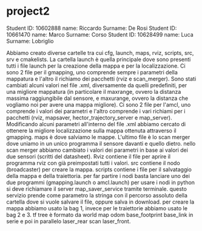 # project2
Student ID: 10602888		name: Riccardo		Surname: De Rosi
Student ID: 10661470		name: Marco		Surname: Corso
Student ID: 10628499		name: Luca		Surname: Lobriglio

Abbiamo creato diverse cartelle tra cui cfg, launch, maps, rviz, scripts, src, srv e cmakelists.
La cartella launch è quella principale dove sono presenti tutti i file launch per la creazione della mappa e per la localizzazione. Ci sono 2 file per il gmapping, uno comprende sempre i parametri della mappatura e l'altro il richiamo dei pacchetti (rviz e scan_merger). Sono stati cambiati alcuni valori nel file .xml, diversamente da quelli predefiniti, per una migliore mappatura (in particolare il maxrange, ovvero la distanza massima raggiungibile dal sensore, e maxurange, ovvero la distanza che vogliamo noi per avere una mappa migliore).
Ci sono 2 file per l'amcl, uno comprende i valori dei parametri e l'altro comprende i vari richiami per i pacchetti (rviz, mapsaver, hector_trajectory_server e map_server). Modificando alcuni parametri all'interno del file .xml abbiamo cercato di ottenere la migliore localizzazione sulla mappa ottenuta attraverso il gmapping. 
maps è dove salviamo le mappe.
L'ultimo file è lo scan merger dove uniamo in un unico programma il sensore davanti e quello dietro. nello scan merger abbiamo cambiato i valori dei parametri in base ai valori dei due sensori (scritti del datasheet).
Rviz contiene il file per aprire il programma rviz con già preimpostati tutti i valori.
src contiene il nodo (broadcaster) per creare la mappa.
scripts contiene i file per il salvataggio della mappa e della traiettoria.
per far partire i nodi basta lanciare uno dei due programmi (gmapping.launch o amcl.launch)
per usare i nodi in python si deve richiamare il server map_saver_service tramite terminale. questo servizio prende come parametro la stringa con il percorso assoluto della cartella dove si vuole salvare il file, oppure salva in download.
per creare la mappa abbiamo usato la bag 1, invece per le traiettorie abbiamo usato le bag 2 e 3.
tf tree è formato da world map odom base_footprint base_link in serie e poi in parallelo laser_rear scan laser_front.
